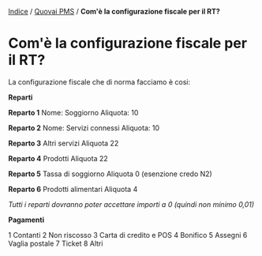 [Indice](index.md) / [Quovai PMS](quovai-pms-it.md) / **Com'è la configurazione fiscale per il RT?**

# Com'è la configurazione fiscale per il RT?

La configurazione fiscale che di norma facciamo è cosi:

**Reparti**

**Reparto 1**
Nome: Soggiorno
Aliquota: 10

**Reparto 2**
Nome: Servizi connessi
Aliquota: 10 

**Reparto 3**
Altri servizi
Aliquota 22

**Reparto 4**
Prodotti
Aliquota 22

**Reparto 5**
Tassa di soggiorno
Aliquota 0 (esenzione credo N2)

**Reparto 6**
Prodotti alimentari
Aliquota 4

*Tutti i reparti dovranno poter accettare importi a 0 (quindi non minimo 0,01)* 

**Pagamenti**

1 Contanti
2 Non riscosso
3 Carta di credito e POS
4 Bonifico
5 Assegni
6 Vaglia postale
7 Ticket
8 Altri